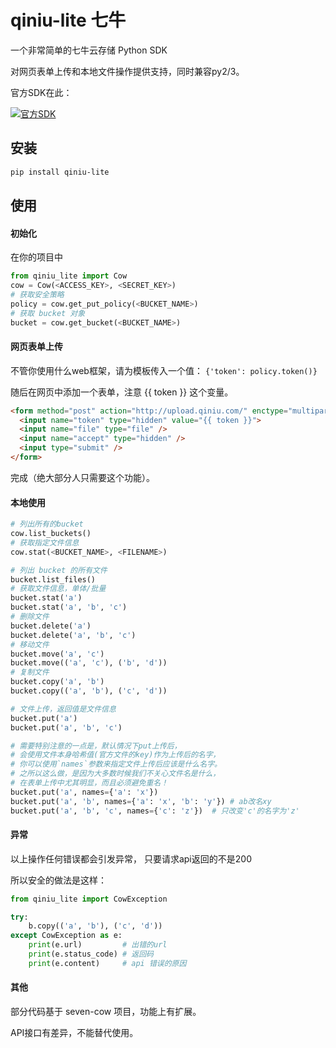# qiniu-lite 七牛

一个非常简单的七牛云存储 Python SDK

对网页表单上传和本地文件操作提供支持，同时兼容py2/3。


官方SDK在此：

[![官方SDK](http://qiniutek.com/images/logo-2.png)](https://github.com/qiniu/python-sdk)

## 安装

```bash
pip install qiniu-lite
```


## 使用

#### 初始化

在你的项目中
```python
from qiniu_lite import Cow
cow = Cow(<ACCESS_KEY>, <SECRET_KEY>)
# 获取安全策略
policy = cow.get_put_policy(<BUCKET_NAME>)
# 获取 bucket 对象
bucket = cow.get_bucket(<BUCKET_NAME>)
```

#### 网页表单上传

不管你使用什么web框架，请为模板传入一个值：
``{'token': policy.token()}``

随后在网页中添加一个表单，注意 {{ token }} 这个变量。
```html
<form method="post" action="http://upload.qiniu.com/" enctype="multipart/form-data">
  <input name="token" type="hidden" value="{{ token }}">
  <input name="file" type="file" />
  <input name="accept" type="hidden" />
  <input type="submit" />
</form>
```

完成（绝大部分人只需要这个功能）。


#### 本地使用

```python
# 列出所有的bucket
cow.list_buckets()
# 获取指定文件信息
cow.stat(<BUCKET_NAME>, <FILENAME>)

# 列出 bucket 的所有文件
bucket.list_files()
# 获取文件信息，单体/批量
bucket.stat('a')
bucket.stat('a', 'b', 'c')
# 删除文件
bucket.delete('a')
bucket.delete('a', 'b', 'c')
# 移动文件
bucket.move('a', 'c')
bucket.move(('a', 'c'), ('b', 'd'))
# 复制文件
bucket.copy('a', 'b')
bucket.copy(('a', 'b'), ('c', 'd'))

# 文件上传，返回值是文件信息
bucket.put('a')
bucket.put('a', 'b', 'c')

# 需要特别注意的一点是，默认情况下put上传后，
# 会使用文件本身哈希值(官方文件的key)作为上传后的名字，
# 你可以使用`names`参数来指定文件上传后应该是什么名字。
# 之所以这么做，是因为大多数时候我们不关心文件名是什么，
# 在表单上传中尤其明显，而且必须避免重名！
bucket.put('a', names={'a': 'x'})
bucket.put('a', 'b', names={'a': 'x', 'b': 'y'}) # ab改名xy
bucket.put('a', 'b', 'c', names={'c': 'z'})  # 只改变'c'的名字为'z'

```


#### 异常

以上操作任何错误都会引发异常， 只要请求api返回的不是200

所以安全的做法是这样：

```python
from qiniu_lite import CowException

try:
    b.copy(('a', 'b'), ('c', 'd'))
except CowException as e:
    print(e.url)         # 出错的url
    print(e.status_code) # 返回码
    print(e.content)     # api 错误的原因
```

#### 其他

部分代码基于 seven-cow 项目，功能上有扩展。

API接口有差异，不能替代使用。
